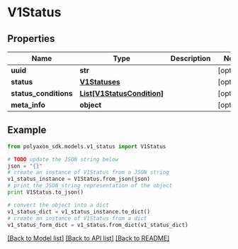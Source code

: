 # V1Status


## Properties
Name | Type | Description | Notes
------------ | ------------- | ------------- | -------------
**uuid** | **str** |  | [optional] 
**status** | [**V1Statuses**](V1Statuses.md) |  | [optional] 
**status_conditions** | [**List[V1StatusCondition]**](V1StatusCondition.md) |  | [optional] 
**meta_info** | **object** |  | [optional] 

## Example

```python
from polyaxon_sdk.models.v1_status import V1Status

# TODO update the JSON string below
json = "{}"
# create an instance of V1Status from a JSON string
v1_status_instance = V1Status.from_json(json)
# print the JSON string representation of the object
print V1Status.to_json()

# convert the object into a dict
v1_status_dict = v1_status_instance.to_dict()
# create an instance of V1Status from a dict
v1_status_form_dict = v1_status.from_dict(v1_status_dict)
```
[[Back to Model list]](../README.md#documentation-for-models) [[Back to API list]](../README.md#documentation-for-api-endpoints) [[Back to README]](../README.md)


